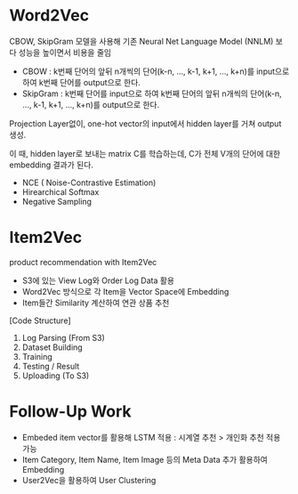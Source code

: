# Word2Vec
CBOW, SkipGram 모델을 사용해 기존 Neural Net Language Model (NNLM) 보다 성능을 높이면서 비용을 줄임

- CBOW : k번째 단어의 앞뒤 n개씩의 단어(k-n, ..., k-1, k+1, ..., k+n)를 input으로 하여 k번째 단어를 output으로 한다.
- SkipGram : k번째 단어를 input으로 하여 k번째 단어의 앞뒤 n개씩의 단어(k-n, ..., k-1, k+1, ..., k+n)를 output으로 한다.

Projection Layer없이, one-hot vector의 input에서 hidden layer를 거쳐 output 생성.

이 때, hidden layer로 보내는 matrix C를 학습하는데, C가 전체 V개의 단어에 대한 embedding 결과가 된다.

- NCE ( Noise-Contrastive Estimation)
- Hirearchical Softmax
- Negative Sampling



# Item2Vec
product recommendation with Item2Vec

- S3에 있는 View Log와 Order Log Data 활용
- Word2Vec 방식으로 각 Item을 Vector Space에 Embedding
- Item들간 Similarity 계산하여 연관 상품 추천


[Code Structure]
  1. Log Parsing (From S3)
  2. Dataset Building
  3. Training
  4. Testing / Result
  5. Uploading (To S3)
  

# Follow-Up Work
- Embeded item vector를 활용해 LSTM 적용 : 시계열 추천 > 개인화 추천 적용 가능
- Item Category, Item Name, Item Image 등의 Meta Data 추가 활용하여 Embedding
- User2Vec을 활용하여 User Clustering
